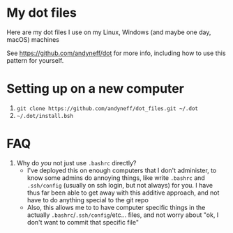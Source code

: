 # My dot files

Here are my dot files I use on my Linux, Windows (and maybe one day, macOS) machines

See https://github.com/andyneff/dot for more info, including how to use this pattern for yourself.

# Setting up on a new computer

1. `git clone https://github.com/andyneff/dot_files.git ~/.dot`
2. `~/.dot/install.bsh`

# FAQ

1. Why do _you_ not just use `.bashrc` directly?
    - I've deployed this on enough computers that I don't administer, to know some admins do annoying things, like write `.bashrc` and `.ssh/config` (usually on ssh login, but not always) for you. I have thus far been able to get away with this additive approach, and not have to do anything special to the git repo
    - Also, this allows me to to have computer specific things in the actually `.bashrc`/`.ssh/config`/etc... files, and not worry about "ok, I don't want to commit that specific file"
